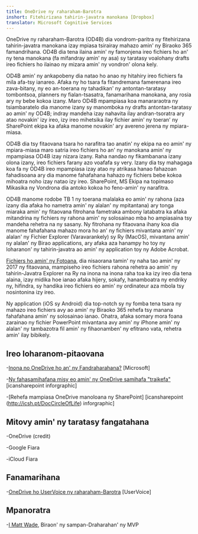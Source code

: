 ```yaml
---
title: OneDrive ny raharaham-Barotra
inshort: Fitehirizana tahirin-javatra manokana [Dropbox]
translator: Microsoft Cognitive Services
---
```



OneDrive ny raharaham-Barotra (OD4B) dia vondrom-paritra ny fitehirizana tahirin-javatra manokana izay mpiasa tsirairay mahazo amin' ny Biraoko 365 famandrihana. OD4B dia tena ilaina amin' ny famonjena ireo fichiers ho an' ny tena manokana (fa mifandray amin' ny asa) sy taratasy voalohany drafts ireo fichiers ho ilainao ny mizara amin' ny vondron' olona kely.

OD4B amin' ny ankapobeny dia natao ho anao ny hitahiry ireo fichiers fa mila afa-tsy ianareo. Afaka ny ho tsara fa fitandremana famerenana ireo zava-bitany, ny eo an-toerana ny tahadikan' ny antontan-taratasy tombontsoa, planners ny fialan-tsasatra, fanamarihana manokana, any rosia ary ny bebe kokoa izany. Maro OD4B mpampiasa koa manararaotra ny tsiambaratelo dia manome izany sy manomboka ny drafts antontan-taratasy ao amin' ny OD4B; indray mandeha izay nahavita ilay andran-tsoratra ary atao novakin' izy ireo, izy ireo mihetsika ilay fichier amin' ny toeran' ny SharePoint ekipa ka afaka manome novakin' ary avereno jerena ny mpiara-miasa.

OD4B dia tsy fitaovana tsara ho narafitra tao anatin' ny ekipa na eo amin' ny mpiara-miasa maro satria ireo fichiers ho an' ny manokana amin' ny mpampiasa OD4B izay nizara izany. Raha nandao ny fikambanana izany olona izany, ireo fichiers farany azo voafafa sy very. Izany dia tsy mahagaga koa fa ny OD4B ireo mpampiasa izay atao ny atrikasa hanao fahazoan fahadisoana ary dia manome fahafahana hahazo ny fichiers bebe kokoa mihoatra noho izay natao izy ireo. SharePoint, MS Ekipa na topimaso Mikasika ny Vondrona dia antoko kokoa ho feno-amin' ny narafitra.

OD4B manome rodobe TB 1 ny toerana malalaka eo amin' ny rahona (aza izany dia afaka ho nametra amin' ny alalan' ny mpitantana) ary tonga miaraka amin' ny fitaovana fitrohana fametraka ambony latabatra ka afaka mitandrina ny fichiers ny rahona amin' ny solosainao mba ho ampiasaina tsy mandeha rehetra na ny sasany. Ny fitrohana ny fitaovana ihany koa dia manome fahafahana mahazo mora ho an' ny fichiers mivantana amin' ny alalan' ny Fichier Explorer (Varavarankely) sy Ry (MacOS), mivantana amin' ny alalan' ny Birao applications, ary afaka aza hanampy ho toy ny loharanon' ny tahirin-javatra ao amin' ny application toy ny Adobe Acrobat. 

[Fichiers ho amin' ny Fotoana](https://blogs.office.com/en-us/2017/05/11/introducing-onedrive-files-on-demand-and-additional-features-making-it-easier-to-access-and-share-files/), dia nisaorana tamin' ny naha tao amin' ny 2017 ny fitaovana, mampiseho ireo fichiers rahona rehetra ao amin' ny tahirin-Javatra Explorer na Ry na inona na inona raha toa ka izy ireo dia tena alaina, izay midika hoe ianao afaka hijery, sokafy, hanamboatra ny endriky ny, hifindra, sy handika ireo fichiers eo amin' ny ordinateur aza mbola tsy nosintonina izy ireo.

Ny application (iOS sy Android) dia top-notch sy ny fomba tena tsara ny mahazo ireo fichiers avy ao amin' ny Biraoko 365 rehefa tsy manana fahafahana amin' ny solosainao ianao. Ohatra, afaka somary mora foana zarainao ny fichier PowerPoint mivantana avy amin' ny iPhone amin' ny alalan' ny tambazotra fil amin' ny fihaonamben' ny efitrano vata, rehetra amin' ilay bibikely.

Ireo loharanom-pitaovana
---------

-[Inona no OneDrive ho an' ny
    Fandraharahana?](https://support.office.com/en-us/article/What-is-OneDrive-for-Business-187f90af-056f-47c0-9656-cc0ddca7fdc2)
    \[Microsoft\]

-[Ny fahasamihafana misy eo amin' ny OneDrive samihafa
    "traikefa"](http://icsh.pt/OneDriveTree) \[icansharepoint
    inforgraphic\]

-[Rehefa mampiasa OneDrive manoloana ny SharePoint] \[icansharepoint (http://icsh.pt/DocCircleOfLife)
    inforgraphic\]

Mitovy amin' ny taratasy fangatahana
--------------------

-OneDrive (credit)

-Google Fiara

-iCloud Fiara

Fanamarihana
---------

-[OneDrive ho UserVoice ny raharaham-Barotra](https://onedrive.uservoice.com/forums/262982-onedrive/category/86090-onedrive-for-business)
    \[UserVoice\]

Mpanoratra
---------

-[I Matt Wade](https://www.linkedin.com/in/thatmattwade/), Biraon' ny sampan-Draharahan' ny MVP

